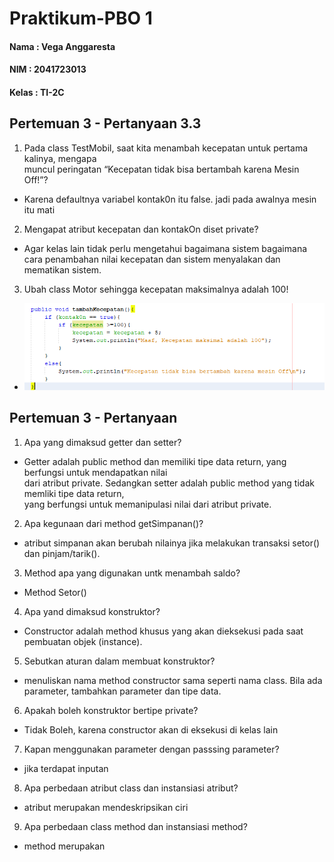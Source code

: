 # Praktikum-PBO 1
#### Nama	: Vega Anggaresta
#### NIM    : 2041723013
#### Kelas	: TI-2C

## Pertemuan 3 - Pertanyaan 3.3
1. Pada	 class	 TestMobil,	 saat	 kita	 menambah	 kecepatan	 untuk	 pertama	 kalinya,	 mengapa	
muncul	peringatan	“Kecepatan tidak bisa bertambah karena Mesin Off!”?
* Karena defaultnya variabel kontak0n itu false. jadi pada awalnya mesin itu mati		
2. Mengapat	atribut	kecepatan	dan	kontakOn	diset	private?		
* Agar kelas lain tidak perlu mengetahui bagaimana sistem bagaimana cara penambahan nilai kecepatan dan sistem menyalakan dan mematikan sistem.
3. Ubah	class	Motor	sehingga	kecepatan	maksimalnya	adalah	100!
* <img src="img/pertanyaan 3.3.3.png">

## Pertemuan 3 - Pertanyaan 
1. Apa	yang	dimaksud	getter	dan	setter?
* Getter	adalah	public	method	dan	memiliki	tipe	data	return,	yang	berfungsi	untuk	mendapatkan	nilai	
dari	 atribut	 private.	 Sedangkan	 setter	 adalah	 public	 method	 yang	 tidak	 memliki	 tipe	 data	 return,	
yang	berfungsi	untuk	memanipulasi	nilai	dari	atribut	private.
2. Apa	kegunaan	dari	method	getSimpanan()?
* atribut	simpanan akan	berubah	nilainya	jika	melakukan	transaksi setor()	
dan	pinjam/tarik().
3. Method	apa	yang	digunakan	untk	menambah	saldo?
* Method Setor()
4. Apa	yand	dimaksud	konstruktor?
* Constructor adalah method khusus yang akan dieksekusi pada saat pembuatan objek (instance).
5. Sebutkan	aturan	dalam	membuat	konstruktor?
* menuliskan nama method constructor sama seperti nama class. Bila ada parameter, tambahkan parameter dan tipe data.
6. Apakah	boleh	konstruktor	bertipe	private?
* Tidak Boleh, karena constructor akan di eksekusi di kelas lain
7. Kapan	menggunakan	parameter	dengan	passsing	parameter?
* jika terdapat inputan
8. Apa	perbedaan	atribut	class	dan	instansiasi	atribut?
* atribut merupakan mendeskripsikan ciri
9. Apa	perbedaan	class	method	dan	instansiasi	method?
* method merupakan
